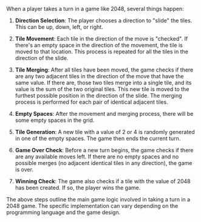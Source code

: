 When a player takes a turn in a game like 2048, several things happen:

1. **Direction Selection**: The player chooses a direction to "slide" the tiles. This can be up, down, left, or right.

2. **Tile Movement**: Each tile in the direction of the move is "checked". If there's an empty space in the direction of the movement, the tile is moved to that location. This process is repeated for all the tiles in the direction of the slide.

3. **Tile Merging**: After all tiles have been moved, the game checks if there are any two adjacent tiles in the direction of the move that have the same value. If there are, those two tiles merge into a single tile, and its value is the sum of the two original tiles. This new tile is moved to the furthest possible position in the direction of the slide. The merging process is performed for each pair of identical adjacent tiles.

4. **Empty Spaces**: After the movement and merging process, there will be some empty spaces in the grid.

5. **Tile Generation**: A new tile with a value of 2 or 4 is randomly generated in one of the empty spaces. The game then ends the current turn.

6. **Game Over Check**: Before a new turn begins, the game checks if there are any available moves left. If there are no empty spaces and no possible merges (no adjacent identical tiles in any direction), the game is over.

7. **Winning Check**: The game also checks if a tile with the value of 2048 has been created. If so, the player wins the game.

The above steps outline the main game logic involved in taking a turn in a 2048 game. The specific implementation can vary depending on the programming language and the game design.
